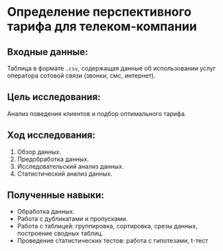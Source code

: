 # Определение перспективного тарифа для телеком-компании

## Входные данные:

Таблица в формате `.csv`, содержащая данные об использовании услуг оператора сотовой связи (звонки, смс, интернет).

## Цель исследования:

Анализ поведения клиентов и подбор оптимального тарифа.

## Ход исследования:

1. Обзор данных.
2. Предобработка данных.
3. Исследовательский анализ данных.
4. Статистический анализ данных.

## Полученные навыки:

* Обработка данных.
* Работа с дубликатами и пропусками.
* Работа с таблицей: группировка, сортировка, срезы данных, построение сводных таблиц.
* Проведение статистических тестов: работа с гипотезами, t-тест
